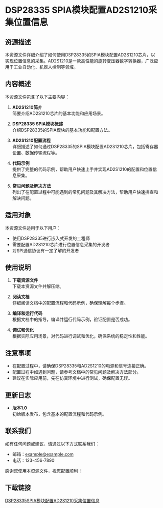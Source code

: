 # DSP28335 SPIA模块配置AD2S1210采集位置信息

## 资源描述

本资源文件详细介绍了如何使用DSP28335的SPIA模块配置AD2S1210芯片，以实现位置信息的采集。AD2S1210是一款高性能的旋转变压器数字转换器，广泛应用于工业自动化、机器人控制等领域。

## 内容概述

本资源文件包含了以下主要内容：

1. **AD2S1210简介**  
   简要介绍AD2S1210芯片的基本功能和应用场景。

2. **DSP28335 SPIA模块概述**  
   介绍DSP28335的SPIA模块的基本功能和配置方法。

3. **AD2S1210配置流程**  
   详细描述了如何通过DSP28335的SPIA模块配置AD2S1210芯片，包括寄存器设置、数据传输流程等。

4. **代码示例**  
   提供了完整的代码示例，帮助用户快速上手并实现AD2S1210的配置和位置信息采集。

5. **常见问题及解决方法**  
   列出了在配置过程中可能遇到的常见问题及其解决方法，帮助用户快速排查和解决问题。

## 适用对象

本资源文件适用于以下用户：

- 使用DSP28335进行嵌入式开发的工程师
- 需要配置AD2S1210芯片进行位置信息采集的开发者
- 对SPI通信协议有一定了解的开发者

## 使用说明

1. **下载资源文件**  
   下载本资源文件并解压缩。

2. **阅读文档**  
   仔细阅读文档中的配置流程和代码示例，确保理解每个步骤。

3. **编译和运行代码**  
   根据文档中的指导，编译并运行代码示例，验证配置是否成功。

4. **调试和优化**  
   根据实际应用场景，对代码进行调试和优化，确保系统的稳定性和性能。

## 注意事项

- 在配置过程中，请确保DSP28335和AD2S1210的电源和信号连接正确。
- 配置过程中如遇到问题，请参考文档中的常见问题及解决方法部分。
- 建议在实际应用前，先在仿真环境中进行测试，确保配置无误。

## 更新日志

- **版本1.0**  
  初始版本发布，包含基本的配置流程和代码示例。

## 联系我们

如有任何问题或建议，请通过以下方式联系我们：

- 邮箱：example@example.com
- 电话：123-456-7890

感谢您使用本资源文件，祝您配置顺利！

## 下载链接

[DSP28335SPIA模块配置AD2S1210采集位置信息](https://pan.quark.cn/s/13cb0842692d)